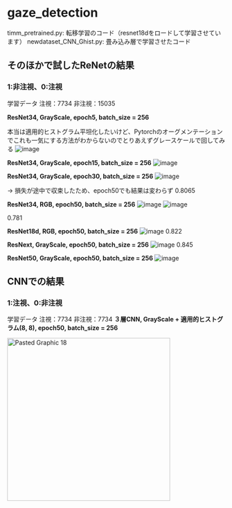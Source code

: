 # gaze_detection
timm_pretrained.py: 転移学習のコード（resnet18dをロードして学習させています）
newdataset_CNN_Ghist.py: 畳み込み層で学習させたコード

## そのほかで試したReNetの結果
### 1:非注視、0:注視
学習データ
注視：7734
非注視：15035

**ResNet34, GrayScale, epoch5, batch_size = 256**

本当は適用的ヒストグラム平坦化したいけど、Pytorchのオーグメンテーションでこれも一気にする方法がわからないのでとりあえずグレースケールで回してみる
![image](https://github.com/gjdklgjajgj/gaze_detection/assets/102703898/d385f3f9-38af-42b6-b4cd-0ebbe866ee22)




**ResNet34, GrayScale, epoch15, batch_size = 256**
![image](https://github.com/gjdklgjajgj/gaze_detection/assets/102703898/db415205-20ee-475c-8ee3-a65200316a59)




**ResNet34, GrayScale, epoch30, batch_size = 256**
![image](https://github.com/gjdklgjajgj/gaze_detection/assets/102703898/48d467f2-9263-4088-b00d-1e3456d468f6)

→ 損失が途中で収束したため、epoch50でも結果は変わらず
0.8065




**ResNet34, RGB, epoch50, batch_size = 256**
![image](https://github.com/gjdklgjajgj/gaze_detection/assets/102703898/1944d677-144e-4351-a6c0-8b4306da7f05)
![image](https://github.com/gjdklgjajgj/gaze_detection/assets/102703898/5095dbbc-7abd-49f6-8d1e-7b7584e4c25f)

0.781



**ResNet18d, RGB, epoch50, batch_size = 256**
![image](https://github.com/gjdklgjajgj/gaze_detection/assets/102703898/a14c8d71-0bf3-478f-9183-8e2d8bc0d988)
0.822



**ResNext, GrayScale, epoch50, batch_size = 256**
![image](https://github.com/gjdklgjajgj/gaze_detection/assets/102703898/de08cd0b-8d04-472e-9a09-63d8af59104a)
0.845



**ResNet50, GrayScale, epoch50, batch_size = 256**
![image](https://github.com/gjdklgjajgj/gaze_detection/assets/102703898/db12729c-b04f-404b-b07e-96d6172475f9)



## CNNでの結果
### 1:注視、0:非注視
学習データ
注視：7734
非注視：7734
**３層CNN, GrayScale + 適用的ヒストグラム(8, 8), epoch50, batch_size = 256**

<img width="376" alt="Pasted Graphic 18" src="https://github.com/gjdklgjajgj/gaze_detection/assets/102703898/46e3d9d4-dc44-4cd4-bb8d-e1ce29036ff0">


